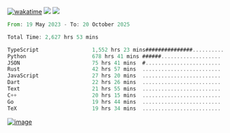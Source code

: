 [![wakatime](https://wakatime.com/badge/user/00eead22-fb14-4dd0-ab8a-3625cafbd50d.svg)](https://wakatime.com/@00eead22-fb14-4dd0-ab8a-3625cafbd50d)
![](https://komarev.com/ghpvc/?username=flatypus)
![](https://pixel.flatypus.me/flatypus?type=tracker)
<!--START_SECTION:waka-->

```rust
From: 19 May 2023 - To: 20 October 2025

Total Time: 2,627 hrs 53 mins

TypeScript                 1,552 hrs 23 mins###############..........   58.74 %
Python                     678 hrs 41 mins ######...................   25.68 %
JSON                       75 hrs 41 mins  #........................   02.86 %
Rust                       42 hrs 57 mins  .........................   01.63 %
JavaScript                 27 hrs 20 mins  .........................   01.03 %
Dart                       22 hrs 26 mins  .........................   00.85 %
Text                       21 hrs 55 mins  .........................   00.83 %
C++                        20 hrs 15 mins  .........................   00.77 %
Go                         19 hrs 44 mins  .........................   00.75 %
TeX                        19 hrs 34 mins  .........................   00.74 %
```

<!--END_SECTION:waka-->
[<img alt="image" src="https://github.com/flatypus/flatypus/assets/68029599/0a302dc1-501c-43a0-ae8d-37ec4817f3bd">](https://flatypus.me)


